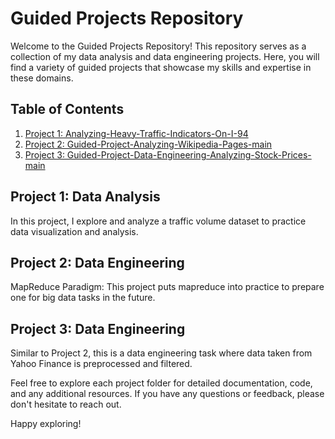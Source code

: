 # Guided Projects Repository

Welcome to the Guided Projects Repository! This repository serves as a collection of my data analysis and data engineering projects. Here, you will find a variety of guided projects that showcase my skills and expertise in these domains.

## Table of Contents

1. [Project 1: Analyzing-Heavy-Traffic-Indicators-On-I-94](#Analyzing-Heavy-Traffic-Indicators-On-I-94)
2. [Project 2: Guided-Project-Analyzing-Wikipedia-Pages-main](#Guided-Project-Analyzing-Wikipedia-Pages-main)
3. [Project 3: Guided-Project-Data-Engineering-Analyzing-Stock-Prices-main](#Guided-Project-Data-Engineering-Analyzing-Stock-Prices-main)


## Project 1: Data Analysis

In this project, I explore and analyze a traffic volume dataset to practice data visualization and analysis.

## Project 2: Data Engineering

MapReduce Paradigm: This project puts mapreduce into practice to prepare one for big data tasks in the future.

## Project 3: Data Engineering

Similar to Project 2, this is a data engineering task where data taken from Yahoo Finance is preprocessed and filtered.



Feel free to explore each project folder for detailed documentation, code, and any additional resources. If you have any questions or feedback, please don't hesitate to reach out.

Happy exploring!


